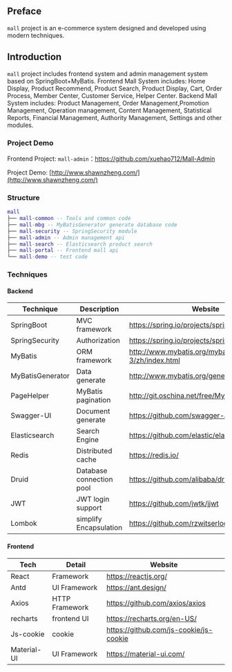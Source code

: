 ## Preface

`mall` project is an e-commerce system designed and developed using modern techniques.

## Introduction

`mall` project includes frontend system and admin management system based on SpringBoot+MyBatis.
Frontend Mall System includes: Home Display, Product Recommend, Product Search, Product Display, Cart, Order Process, Member Center, Customer Service, Helper Center.
Backend Mall System includes: Product Management, Order Management,Promotion Management, Operation management, Content Management, Statistical Reports, Financial Management, Authority Management, Settings and other modules.

### Project Demo

Frontend Project: `mall-admin`：https://github.com/xuehao712/Mall-Admin

Project Demo: [http://www.shawnzheng.com/](http://www.shawnzheng.com/)

### Structure

``` lua
mall
├── mall-common -- Tools and common code
├── mall-mbg -- MyBatisGenerator generate database code
├── mall-security -- SpringSecurity module
├── mall-admin -- Admin management api
├── mall-search -- Elasticsearch product search
├── mall-portal -- Frontend mall api
└── mall-demo -- test code
```

### Techniques

#### Backend

| Technique            | Description                | Website                                              |
| -------------------- | -------------------        | ---------------------------------------------------- |
| SpringBoot           | MVC framework              | https://spring.io/projects/spring-boot               |
| SpringSecurity       | Authorization              | https://spring.io/projects/spring-security           |
| MyBatis              | ORM framework              | http://www.mybatis.org/mybatis-3/zh/index.html       |
| MyBatisGenerator     | Data generate              | http://www.mybatis.org/generator/index.html          |
| PageHelper           | MyBatis pagination         | http://git.oschina.net/free/Mybatis_PageHelper       |
| Swagger-UI           | Document generate          | https://github.com/swagger-api/swagger-ui            |
| Elasticsearch        | Search Engine              | https://github.com/elastic/elasticsearch             |
| Redis                | Distributed cache          | https://redis.io/                                    |
| Druid                | Database connection pool   | https://github.com/alibaba/druid                     |
| JWT                  | JWT login support          | https://github.com/jwtk/jjwt                         |
| Lombok               | simplify Encapsulation     | https://github.com/rzwitserloot/lombok               |

#### Frontend

| Tech       | Detail                | Website                                |
| ---------- | --------------------- | -------------------------------------- |
| React      | Framework             | https://reactjs.org/                   |
| Antd       | UI Framework          | https://ant.design/                    |
| Axios      | HTTP Framework        | https://github.com/axios/axios         |
| recharts   | frontend UI           | https://recharts.org/en-US/            |
| Js-cookie  | cookie                | https://github.com/js-cookie/js-cookie |
| Material-UI| UI Framework          | https://material-ui.com/               |